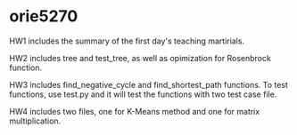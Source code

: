 # orie5270

HW1 includes the summary of the first day's teaching martirials.

HW2 includes tree and test_tree, as well as opimization for Rosenbrock function.

HW3 includes find_negative_cycle and find_shortest_path functions. To test functions, use test.py and it will test the functions with two test case file.

HW4 includes two files, one for K-Means method and one for matrix multiplication.
